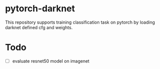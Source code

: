# pytorch-darknet
This repository supports training classification task on pytorch by loading darknet defined cfg and weights.

# Todo
- [ ] evaluate resnet50 model on imagenet
